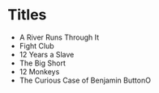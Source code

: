 # Titles

* A River Runs Through It
* Fight Club
* 12 Years a Slave
* The Big Short
* 12 Monkeys
* The Curious Case of Benjamin ButtonO
